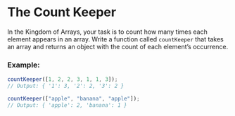 # The Count Keeper

In the Kingdom of Arrays, your task is to count how many times each element appears in an array. Write a function called `countKeeper` that takes an array and returns an object with the count of each element’s occurrence.

### Example:

```js
countKeeper([1, 2, 2, 3, 1, 1, 3]);
// Output: { '1': 3, '2': 2, '3': 2 }

countKeeper(["apple", "banana", "apple"]);
// Output: { 'apple': 2, 'banana': 1 }
```
